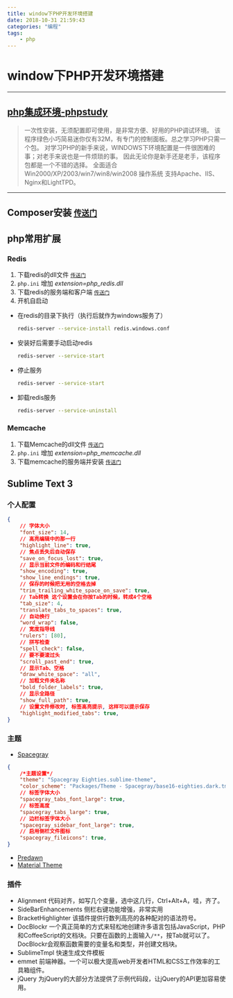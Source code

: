 ```yaml
---
title: window下PHP开发环境搭建
date: 2018-10-31 21:59:43
categories: "编程"
tags:
    - php
---
```

# window下PHP开发环境搭建

------

## [php集成环境-phpstudy](http://phpstudy.php.cn/)

<!--more-->
> 一次性安装，无须配置即可使用，是非常方便、好用的PHP调试环境。
该程序绿色小巧简易迷你仅有32M，有专门的控制面板。总之学习PHP只需一个包。
对学习PHP的新手来说，WINDOWS下环境配置是一件很困难的事；对老手来说也是一件烦琐的事。
因此无论你是新手还是老手，该程序包都是一个不错的选择。
全面适合 Win2000/XP/2003/win7/win8/win2008 操作系统
支持Apache、IIS、Nginx和LightTPD。

------
## Composer安装 [`传送门`](https://getcomposer.org/Composer-Setup.exe)

## php常用扩展

### Redis
1. 下载redis的dll文件 [`传送门`](https://windows.php.net/downloads/pecl/releases/redis)
2. `php.ini` 增加 *extension=php_redis.dll*
3. 下载redis的服务端和客户端 [`传送门`](https://github.com/MicrosoftArchive/redis/releases)
4. 开机自启动
- 在redis的目录下执行（执行后就作为windows服务了）
    ```bash
    redis-server --service-install redis.windows.conf
    ```

- 安装好后需要手动启动redis
    ```bash
    redis-server --service-start
    ```

- 停止服务
    ```bash
    redis-server --service-start
    ```

- 卸载redis服务
    ```bash
    redis-server --service-uninstall
    ```

### Memcache
1. 下载Memcache的dll文件 [`传送门`](https://github.com/nono303/PHP7-memcahe-dll/tree/master)
2. `php.ini` 增加 *extension=php_memcache.dll*
3. 下载memcache的服务端并安装 [`传送门`](http://www.runoob.com/memcached/window-install-memcached.html)

## Sublime Text 3
### 个人配置
```json
{
    // 字体大小
    "font_size": 14,
    // 高亮编辑中的那一行
    "highlight_line": true,
    // 焦点丢失后自动保存
    "save_on_focus_lost": true,
    // 显示当前文件的编码和行结尾
    "show_encoding": true,
    "show_line_endings": true,
    // 保存的时候把无用的空格去掉
    "trim_trailing_white_space_on_save": true,
    // Tab转换 这个设置会在你按Tab的时候，转成4个空格
    "tab_size": 4,
    "translate_tabs_to_spaces": true,
    // 自动换行
    "word_wrap": false,
    // 宽度指导线
    "rulers": [80],
    // 拼写检查
    "spell_check": false,
    // 要不要滚过头
    "scroll_past_end": true,
    // 显示Tab、空格
    "draw_white_space": "all",
    // 加粗文件夹名称
    "bold_folder_labels": true,
    // 显示全路径
    "show_full_path": true,
    // 设置文件修改时, 标签高亮提示, 这样可以提示保存
    "highlight_modified_tabs": true,
}
```

### 主题
- [Spacegray](https://github.com/kkga/spacegray)
```json
{
    /*主题设置*/
    "theme": "Spacegray Eighties.sublime-theme",
    "color_scheme": "Packages/Theme - Spacegray/base16-eighties.dark.tmTheme",
    // 标签字体大小
    "spacegray_tabs_font_large": true,
    // 标签高度
    "spacegray_tabs_large": true,
    // 边栏标签字体大小
    "spacegray_sidebar_font_large": true,
    // 启用侧栏文件图标
    "spacegray_fileicons": true,
}
```
- [Predawn](https://github.com/jamiewilson/predawn)
- [Material Theme](https://github.com/equinusocio/material-theme)

### 插件
- Alignment
代码对齐，如写几个变量，选中这几行，Ctrl+Alt+A，哇，齐了。
- SideBarEnhancements
侧栏右键功能增强，非常实用
- BracketHighlighter
该插件提供行数列高亮的各种配对的语法符号。
- DocBlockr
一个真正简单的方式来轻松地创建许多语言包括JavaScript，PHP和CoffeeScript的文档块。只要在函数的上面输入`/**`，按Tab就可以了。DocBlockr会观察函数需要的变量名和类型，并创建文档块。
- SublimeTmpl
快速生成文件模板
- emmet
前端神器。一个可以极大提高web开发者HTML和CSS工作效率的工具箱组件。
- jQuery
为jQuery的大部分方法提供了示例代码段，让jQuery的API更加容易使用。